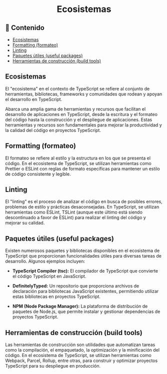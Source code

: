 <h1 align="center">Ecosistemas</h1>

<h2>📑 Contenido</h2>

- [Ecosistemas](#ecosistemas)
- [Formatting (formateo)](#formatting-formateo)
- [Linting](#linting)
- [Paquetes útiles (useful packages)](#paquetes-útiles-useful-packages)
- [Herramientas de construcción (build tools)](#herramientas-de-construcción-build-tools)

## Ecosistemas

El "ecosistema" en el contexto de TypeScript se refiere al conjunto de herramientas, bibliotecas, frameworks y comunidades que rodean y apoyan el desarrollo en TypeScript.

Abarca una amplia gama de herramientas y recursos que facilitan el desarrollo de aplicaciones en TypeScript, desde la escritura y el formateo del código hasta la construcción y el despliegue de aplicaciones. Estas herramientas y recursos son fundamentales para mejorar la productividad y la calidad del código en proyectos TypeScript.

## Formatting (formateo)

El formateo se refiere al estilo y la estructura en los que se presenta el código. En el ecosistema de TypeScript, se utilizan herramientas como Prettier o ESLint con reglas de formato específicas para mantener un estilo de código consistente y legible.

## Linting

El "linting" es el proceso de analizar el código en busca de posibles errores, problemas de estilo y prácticas desaconsejadas. En TypeScript, se utilizan herramientas como ESLint, TSLint (aunque este último está siendo descontinuado a favor de ESLint) para realizar el linting del código y mejorar su calidad.

## Paquetes útiles (useful packages)

Existen numerosos paquetes y bibliotecas disponibles en el ecosistema de TypeScript que proporcionan funcionalidades útiles para diversas tareas de desarrollo. Algunos ejemplos incluyen:

- **TypeScript Compiler (tsc):** El compilador de TypeScript que convierte el código TypeScript en JavaScript.

- **DefinitelyTyped:** Un repositorio que proporciona archivos de declaración para bibliotecas JavaScript existentes, permitiendo utilizar estas bibliotecas en proyectos TypeScript.

- **NPM (Node Package Manager):** La plataforma de distribución de paquetes de Node.js, que permite instalar y gestionar dependencias de proyectos TypeScript.

## Herramientas de construcción (build tools)

Las herramientas de construcción son utilidades que automatizan tareas como la compilación, el empaquetado, la optimización y la minificación del código. En el ecosistema de TypeScript, se utilizan herramientas como Webpack, Parcel, Rollup, entre otras, para construir y optimizar proyectos TypeScript para su despliegue en producción.
